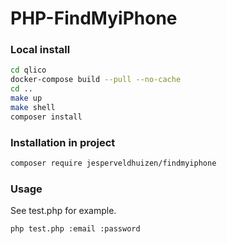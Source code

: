 # PHP-FindMyiPhone

### Local install

```bash
cd qlico
docker-compose build --pull --no-cache
cd ..
make up
make shell
composer install
```

### Installation in project

```bash
composer require jesperveldhuizen/findmyiphone
```

### Usage

See test.php for example.

```bash
php test.php :email :password
```
